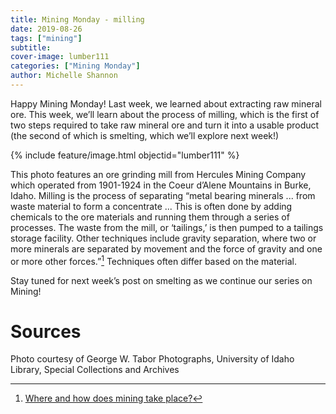 ```yaml
---
title: Mining Monday - milling
date: 2019-08-26
tags: ["mining"]
subtitle: 
cover-image: lumber111
categories: ["Mining Monday"]
author: Michelle Shannon
---
```


Happy Mining Monday! Last week, we learned about extracting raw mineral ore. This week, we’ll learn about the process of milling, which is the first of two steps required to take raw mineral ore and turn it into a usable product (the second of which is smelting, which we’ll explore next week!)

{% include feature/image.html objectid="lumber111" %}

This photo features an ore grinding mill from Hercules Mining Company which operated from 1901-1924 in the Coeur d’Alene Mountains in Burke, Idaho. Milling is the process of separating “metal bearing minerals ... from waste material to form a concentrate ... This is often done by adding chemicals to the ore materials and running them through a series of processes. The waste from the mill, or ‘tailings,’ is then pumped to a tailings storage facility. Other techniques include gravity separation, where two or more minerals are separated by movement and the force of gravity and one or more other forces.”[^1] Techniques often differ based on the material.

Stay tuned for next week’s post on smelting as we continue our series on Mining!

# Sources

Photo courtesy of George W. Tabor Photographs, University of Idaho Library, Special Collections and Archives

[^1]: [Where and how does mining take place?](https://www.icmm.com/en-gb/metals-and-minerals/producing-metals/where-and-how-does-mining-take-place)


